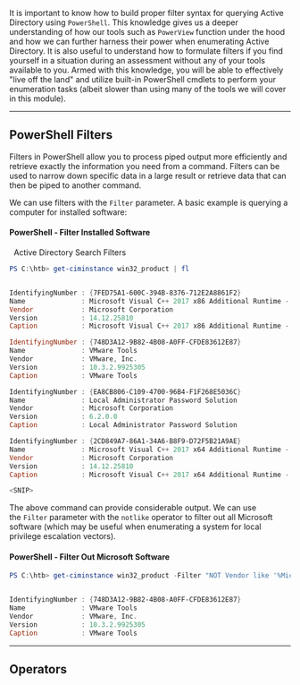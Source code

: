It is important to know how to build proper filter syntax for querying Active Directory using `PowerShell`. This knowledge gives us a deeper understanding of how our tools such as `PowerView` function under the hood and how we can further harness their power when enumerating Active Directory. It is also useful to understand how to formulate filters if you find yourself in a situation during an assessment without any of your tools available to you. Armed with this knowledge, you will be able to effectively "live off the land" and utilize built-in PowerShell cmdlets to perform your enumeration tasks (albeit slower than using many of the tools we will cover in this module).

---

## PowerShell Filters
Filters in PowerShell allow you to process piped output more efficiently and retrieve exactly the information you need from a command. Filters can be used to narrow down specific data in a large result or retrieve data that can then be piped to another command.

We can use filters with the `Filter` parameter. A basic example is querying a computer for installed software:

#### PowerShell - Filter Installed Software

  Active Directory Search Filters

```powershell
PS C:\htb> get-ciminstance win32_product | fl


IdentifyingNumber : {7FED75A1-600C-394B-8376-712E2A8861F2}
Name              : Microsoft Visual C++ 2017 x86 Additional Runtime - 14.12.25810
Vendor            : Microsoft Corporation
Version           : 14.12.25810
Caption           : Microsoft Visual C++ 2017 x86 Additional Runtime - 14.12.25810

IdentifyingNumber : {748D3A12-9B82-4B08-A0FF-CFDE83612E87}
Name              : VMware Tools
Vendor            : VMware, Inc.
Version           : 10.3.2.9925305
Caption           : VMware Tools

IdentifyingNumber : {EA8CB806-C109-4700-96B4-F1F268E5036C}
Name              : Local Administrator Password Solution
Vendor            : Microsoft Corporation
Version           : 6.2.0.0
Caption           : Local Administrator Password Solution

IdentifyingNumber : {2CD849A7-86A1-34A6-B8F9-D72F5B21A9AE}
Name              : Microsoft Visual C++ 2017 x64 Additional Runtime - 14.12.25810
Vendor            : Microsoft Corporation
Version           : 14.12.25810
Caption           : Microsoft Visual C++ 2017 x64 Additional Runtime - 14.12.25810

<SNIP>
```

The above command can provide considerable output. We can use the `Filter` parameter with the `notlike` operator to filter out all Microsoft software (which may be useful when enumerating a system for local privilege escalation vectors).

#### PowerShell - Filter Out Microsoft Software

```powershell
PS C:\htb> get-ciminstance win32_product -Filter "NOT Vendor like '%Microsoft%'" | fl


IdentifyingNumber : {748D3A12-9B82-4B08-A0FF-CFDE83612E87}
Name              : VMware Tools
Vendor            : VMware, Inc.
Version           : 10.3.2.9925305
Caption           : VMware Tools
```

---

## Operators